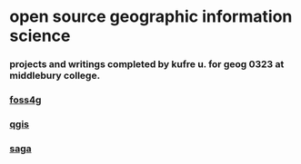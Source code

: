 # open source geographic information science
### projects and writings completed by kufre u. for geog 0323 at middlebury college.

### [foss4g](foss4g.md)

### [qgis](qgis.md)

### [saga](saga.md)
